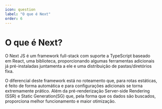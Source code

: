 ```yaml
---
icon: question
label: "O que é Next"
order: 6
---
```


# O que é Next?

O Next JS é um framework full-stack com suporte a TypeScript baseado em React, uma biblioteca, proporcionando algumas ferramentas adicionais já pré-instaladas juntamenta a ele e uma distribuição de pastas/diretórios fixa.

O diferencial deste framework está no roteamento que, para rotas estáticas, é feito de forma automática e para configurações adicionais se torna extremamente prático. Além da pré-renderização Server-side Rendering (SSR) e Static Generation(SG) que, pela forma que os dados são buscados, proporciona melhor funcionamento e maior otimização.